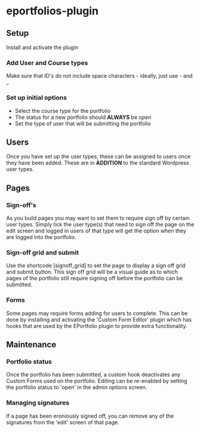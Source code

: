# eportfolios-plugin

## Setup

Install and activate the plugin

### Add User and Course types

Make sure that ID's do not include space characters - ideally, just use - and _

### Set up initial options

- Select the course type for the portfolio
- The status for a new portfolio should **ALWAYS** be *open*
- Set the type of user that will be submitting the portfolio

## Users

Once you have set up the user types, these can be assigned to users once they have been added. These are in **ADDITION** to the standard Wordpress user types.

## Pages

### Sign-off's

As you build pages you may want to set them to require sign off by certain user types. Simply tick the user type(s) that need to sign off the page on the edit screen and logged in users of that type will get the option when they are logged into the portfolio.

### Sign-off grid and submit

Use the shortcode \[signoff_grid] to set the page to display a sign off grid and submit button. This sign off grid will be a visual guide as to which pages of the portfolio still require signing off before the portfolio can be submitted.

### Forms

Some pages may require forms adding for users to complete. This can be done by installing and activating the 'Custom Form Editor' plugin which has hooks that are used by the EPortfolio plugin to provide extra functionality.

## Maintenance

### Portfolio status

Once the portfolio has been submitted, a custom hook deactivates any Custom Forms used on the portfolio. Editing can be re-enabled by setting the portfolio status to 'open' in the admin options screen.

### Managing signatures

If a page has been eroniously signed off, you can remove any of the signatures from the 'edit' screen of that page.
